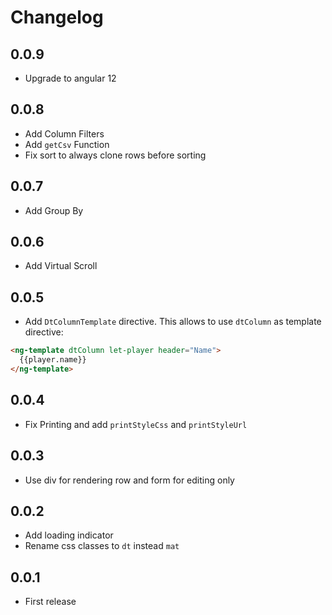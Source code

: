 # Changelog

## 0.0.9

- Upgrade to angular 12

## 0.0.8

- Add Column Filters
- Add `getCsv` Function
- Fix sort to always clone rows before sorting

## 0.0.7

- Add Group By

## 0.0.6

- Add Virtual Scroll

## 0.0.5

- Add `DtColumnTemplate` directive. This allows to use `dtColumn` as template directive:

```html
<ng-template dtColumn let-player header="Name">
  {{player.name}}
</ng-template>
```

## 0.0.4

- Fix Printing and add `printStyleCss` and `printStyleUrl`

## 0.0.3

- Use div for rendering row and form for editing only

## 0.0.2

- Add loading indicator
- Rename css classes to `dt` instead `mat`

## 0.0.1

- First release
